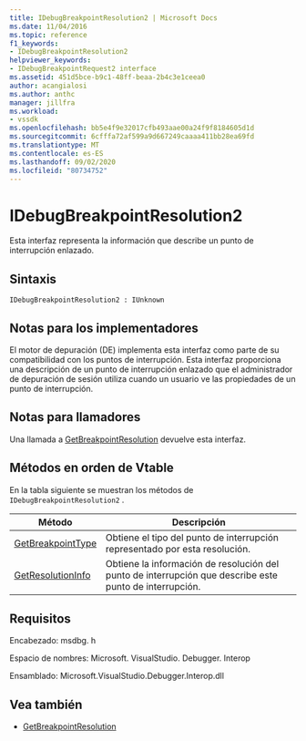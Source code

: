 ```yaml
---
title: IDebugBreakpointResolution2 | Microsoft Docs
ms.date: 11/04/2016
ms.topic: reference
f1_keywords:
- IDebugBreakpointResolution2
helpviewer_keywords:
- IDebugBreakpointRequest2 interface
ms.assetid: 451d5bce-b9c1-48ff-beaa-2b4c3e1ceea0
author: acangialosi
ms.author: anthc
manager: jillfra
ms.workload:
- vssdk
ms.openlocfilehash: bb5e4f9e32017cfb493aae00a24f9f8184605d1d
ms.sourcegitcommit: 6cfffa72af599a9d667249caaaa411bb28ea69fd
ms.translationtype: MT
ms.contentlocale: es-ES
ms.lasthandoff: 09/02/2020
ms.locfileid: "80734752"
---
```

# <a name="idebugbreakpointresolution2"></a>IDebugBreakpointResolution2
Esta interfaz representa la información que describe un punto de interrupción enlazado.

## <a name="syntax"></a>Sintaxis

```
IDebugBreakpointResolution2 : IUnknown
```

## <a name="notes-for-implementers"></a>Notas para los implementadores
 El motor de depuración (DE) implementa esta interfaz como parte de su compatibilidad con los puntos de interrupción. Esta interfaz proporciona una descripción de un punto de interrupción enlazado que el administrador de depuración de sesión utiliza cuando un usuario ve las propiedades de un punto de interrupción.

## <a name="notes-for-callers"></a>Notas para llamadores
 Una llamada a [GetBreakpointResolution](../../../extensibility/debugger/reference/idebugboundbreakpoint2-getbreakpointresolution.md) devuelve esta interfaz.

## <a name="methods-in-vtable-order"></a>Métodos en orden de Vtable
 En la tabla siguiente se muestran los métodos de `IDebugBreakpointResolution2` .

|Método|Descripción|
|------------|-----------------|
|[GetBreakpointType](../../../extensibility/debugger/reference/idebugbreakpointresolution2-getbreakpointtype.md)|Obtiene el tipo del punto de interrupción representado por esta resolución.|
|[GetResolutionInfo](../../../extensibility/debugger/reference/idebugbreakpointresolution2-getresolutioninfo.md)|Obtiene la información de resolución del punto de interrupción que describe este punto de interrupción.|

## <a name="requirements"></a>Requisitos
 Encabezado: msdbg. h

 Espacio de nombres: Microsoft. VisualStudio. Debugger. Interop

 Ensamblado: Microsoft.VisualStudio.Debugger.Interop.dll

## <a name="see-also"></a>Vea también
- [GetBreakpointResolution](../../../extensibility/debugger/reference/idebugboundbreakpoint2-getbreakpointresolution.md)
